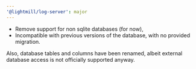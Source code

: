 ```yaml
---
'@lightmill/log-server': major
---
```


- Remove support for non sqlite databases (for now),
- Incompatible with previous versions of the database, with no provided migration.

Also, database tables and columns have been renamed, albeit external database access is not officially supported anyway.
